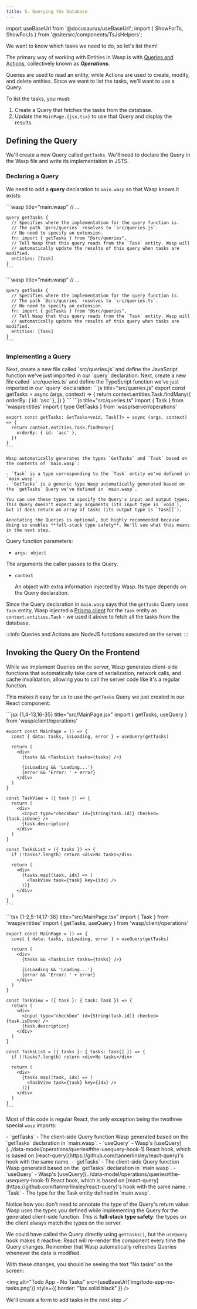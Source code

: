 ```yaml
---
title: 5. Querying the Database
---
```


import useBaseUrl from '@docusaurus/useBaseUrl';
import { ShowForTs, ShowForJs } from '@site/src/components/TsJsHelpers';

We want to know which tasks we need to do, so let's list them!

The primary way of working with Entities in Wasp is with [Queries and Actions](../data-model/operations/overview), collectively known as **_Operations_**.

Queries are used to read an entity, while Actions are used to create, modify, and delete entities. Since we want to list the tasks, we'll want to use a Query.

To list the tasks, you must:

1. Create a Query that fetches the tasks from the database.
2. Update the `MainPage.{jsx,tsx}` to use that Query and display the results.

## Defining the Query

We'll create a new Query called `getTasks`. We'll need to declare the Query in the Wasp file and write its implementation in <ShowForJs>JS</ShowForJs><ShowForTs>TS</ShowForTs>.

### Declaring a Query

We need to add a **query** declaration to `main.wasp` so that Wasp knows it exists:

<Tabs groupId="js-ts">
  <TabItem value="js" label="JavaScript">
    ```wasp title="main.wasp"
    // ...

    query getTasks {
      // Specifies where the implementation for the query function is.
      // The path `@src/queries` resolves to `src/queries.js`.
      // No need to specify an extension.
      fn: import { getTasks } from "@src/queries",
      // Tell Wasp that this query reads from the `Task` entity. Wasp will
      // automatically update the results of this query when tasks are modified.
      entities: [Task]
    }
    ```
  </TabItem>

  <TabItem value="ts" label="TypeScript">
    ```wasp title="main.wasp"
    // ...

    query getTasks {
      // Specifies where the implementation for the query function is.
      // The path `@src/queries` resolves to `src/queries.ts`.
      // No need to specify an extension.
      fn: import { getTasks } from "@src/queries",
      // Tell Wasp that this query reads from the `Task` entity. Wasp will
      // automatically update the results of this query when tasks are modified.
      entities: [Task]
    }
    ```
  </TabItem>
</Tabs>

### Implementing a Query

<ShowForJs>
  Next, create a new file called `src/queries.js` and define the JavaScript function we've just imported in our `query` declaration:
</ShowForJs>

<ShowForTs>
  Next, create a new file called `src/queries.ts` and define the TypeScript function we've just imported in our `query` declaration:
</ShowForTs>

<Tabs groupId="js-ts">
  <TabItem value="js" label="JavaScript">
    ```js title="src/queries.js"
    export const getTasks = async (args, context) => {
      return context.entities.Task.findMany({
        orderBy: { id: 'asc' },
      })
    }
    ```
  </TabItem>

  <TabItem value="ts" label="TypeScript">
    ```js title="src/queries.ts"
    import { Task } from 'wasp/entities'
    import { type GetTasks } from 'wasp/server/operations'

    export const getTasks: GetTasks<void, Task[]> = async (args, context) => {
      return context.entities.Task.findMany({
        orderBy: { id: 'asc' },
      })
    }
    ```

    Wasp automatically generates the types `GetTasks` and `Task` based on the contents of `main.wasp`:

    - `Task` is a type corresponding to the `Task` entity we've defined in `main.wasp`.
    - `GetTasks` is a generic type Wasp automatically generated based on the `getTasks` Query we've defined in `main.wasp`.

    You can use these types to specify the Query's input and output types. This Query doesn't expect any arguments (its input type is `void`), but it does return an array of tasks (its output type is `Task[]`).

    Annotating the Queries is optional, but highly recommended because doing so enables **full-stack type safety**. We'll see what this means in the next step.
  </TabItem>
</Tabs>

Query function parameters:

- `args: object`

The arguments the caller passes to the Query.

- `context`

  An object with extra information injected by Wasp. Its type depends on the Query declaration.

Since the Query declaration in `main.wasp` says that the `getTasks` Query uses `Task` entity, Wasp injected a [Prisma client](https://www.prisma.io/docs/reference/tools-and-interfaces/prisma-client/crud) for the `Task` entity as `context.entities.Task` - we used it above to fetch all the tasks from the database.

:::info
Queries and Actions are NodeJS functions executed on the server.
:::

## Invoking the Query On the Frontend

While we implement Queries on the server, Wasp generates client-side functions that automatically take care of serialization, network calls, and cache invalidation, allowing you to call the server code like it's a regular function.

This makes it easy for us to use the `getTasks` Query we just created in our React component:

<Tabs groupId="js-ts">
  <TabItem value="js" label="JavaScript">
    ```jsx {1,4-13,16-35} title="src/MainPage.jsx"
    import { getTasks, useQuery } from 'wasp/client/operations'

    export const MainPage = () => {
      const { data: tasks, isLoading, error } = useQuery(getTasks)

      return (
        <div>
          {tasks && <TasksList tasks={tasks} />}

          {isLoading && 'Loading...'}
          {error && 'Error: ' + error}
        </div>
      )
    }

    const TaskView = ({ task }) => {
      return (
        <div>
          <input type="checkbox" id={String(task.id)} checked={task.isDone} />
          {task.description}
        </div>
      )
    }

    const TasksList = ({ tasks }) => {
      if (!tasks?.length) return <div>No tasks</div>

      return (
        <div>
          {tasks.map((task, idx) => (
            <TaskView task={task} key={idx} />
          ))}
        </div>
      )
    }
    ```
  </TabItem>

  <TabItem value="ts" label="TypeScript">
    ```tsx {1-2,5-14,17-36} title="src/MainPage.tsx"
    import { Task } from 'wasp/entities'
    import { getTasks, useQuery } from 'wasp/client/operations'

    export const MainPage = () => {
      const { data: tasks, isLoading, error } = useQuery(getTasks)

      return (
        <div>
          {tasks && <TasksList tasks={tasks} />}

          {isLoading && 'Loading...'}
          {error && 'Error: ' + error}
        </div>
      )
    }

    const TaskView = ({ task }: { task: Task }) => {
      return (
        <div>
          <input type="checkbox" id={String(task.id)} checked={task.isDone} />
          {task.description}
        </div>
      )
    }

    const TasksList = ({ tasks }: { tasks: Task[] }) => {
      if (!tasks?.length) return <div>No tasks</div>

      return (
        <div>
          {tasks.map((task, idx) => (
            <TaskView task={task} key={idx} />
          ))}
        </div>
      )
    }
    ```
  </TabItem>
</Tabs>

Most of this code is regular React, the only exception being the <ShowForJs>two</ShowForJs><ShowForTs>three</ShowForTs> special `wasp` imports:

<ShowForJs>
  - `getTasks` - The client-side Query function Wasp generated based on the `getTasks` declaration in `main.wasp`.
  - `useQuery` - Wasp's [useQuery](../data-model/operations/queries#the-usequery-hook-1) React hook, which is based on [react-query](https://github.com/tannerlinsley/react-query)'s hook with the same name.
</ShowForJs>

<ShowForTs>
  - `getTasks` - The client-side Query function Wasp generated based on the `getTasks` declaration in `main.wasp`.
  - `useQuery` - Wasp's [useQuery](../data-model/operations/queries#the-usequery-hook-1) React hook, which is based on [react-query](https://github.com/tannerlinsley/react-query)'s hook with the same name.
  - `Task` - The type for the Task entity defined in `main.wasp`.

  Notice how you don't need to annotate the type of the Query's return value: Wasp uses the types you defined while implementing the Query for the generated client-side function. This is **full-stack type safety**: the types on the client always match the types on the server.
</ShowForTs>

We could have called the Query directly using `getTasks()`, but the `useQuery` hook makes it reactive: React will re-render the component every time the Query changes. Remember that Wasp automatically refreshes Queries whenever the data is modified.

With these changes, you should be seeing the text "No tasks" on the screen:

<img alt="Todo App - No Tasks" src={useBaseUrl('img/todo-app-no-tasks.png')} style={{ border: "1px solid black" }} />

We'll create a form to add tasks in the next step 🪄
